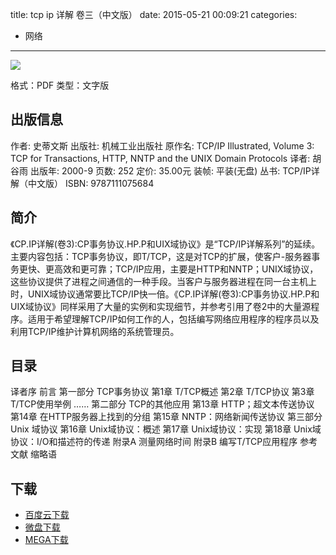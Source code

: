 title: tcp ip 详解 卷三（中文版）
date: 2015-05-21 00:09:21
categories:
  - 网络
---

![](http://img3.douban.com/lpic/s1613455.jpg)

格式：PDF
类型：文字版

<!--more-->

## 出版信息 ##

作者: 史蒂文斯 
出版社: 机械工业出版社
原作名: TCP/IP Illustrated, Volume 3: TCP for Transactions, HTTP, NNTP and the UNIX Domain Protocols
译者: 胡谷雨 
出版年: 2000-9
页数: 252
定价: 35.00元
装帧: 平装(无盘)
丛书: TCP/IP详解（中文版）
ISBN: 9787111075684

## 简介 ##

《CP.IP详解(卷3):CP事务协议.HP.P和UIX域协议》是“TCP/IP详解系列”的延续。主要内容包括：TCP事务协议，即T/TCP，这是对TCP的扩展，使客户-服务器事务更快、更高效和更可靠；TCP/IP应用，主要是HTTP和NNTP；UNIX域协议，这些协议提供了进程之间通信的一种手段。当客户与服务器进程在同一台主机上时，UNIX域协议通常要比TCP/IP快一倍。《CP.IP详解(卷3):CP事务协议.HP.P和UIX域协议》同样采用了大量的实例和实现细节，并参考引用了卷2中的大量源程序。适用于希望理解TCP/IP如何工作的人，包括编写网络应用程序的程序员以及利用TCP/IP维护计算机网络的系统管理员。

## 目录 ##

译者序
前言
第一部分 TCP事务协议
第1章 T/TCP概述
第2章 T/TCP协议
第3章 T/TCP使用举例
……
第二部分 TCP的其他应用
第13章 HTTP；超文本传送协议
第14章 在HTTP服务器上找到的分组
第15章 NNTP：网络新闻传送协议
第三部分 Unix 域协议
第16章 Unix域协议：概述
第17章 Unix域协议：实现
第18章 Unix域协议：I/O和描述符的传递
附录A 测量网络时间
附录B 编写T/TCP应用程序
参考文献
缩略语

## 下载 ##

+ [百度云下载](http://pan.baidu.com/s/1eQEl6Vo)
+ [微盘下载](http://vdisk.weibo.com/s/aADaW4YREXBJs)
+ [MEGA下载](https://mega.co.nz/#!nIMEWLyA!mYKyGuOSvXkYMNoEtiEzx4lyPA9TebVGVbKlT7O-axY)